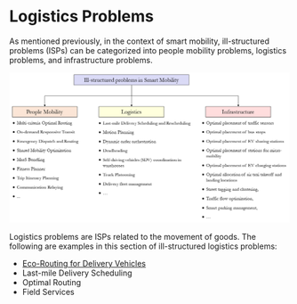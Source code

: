 # Logistics Problems

As mentioned previously, in the context of smart mobility, ill-structured problems (ISPs) can be categorized into people mobility problems, logistics problems, and infrastructure problems. 

![](../../images/Problems.png)

Logistics problems are ISPs related to the movement of goods. 
The following are examples in this section of ill-structured logistics problems:
- [Eco-Routing for Delivery Vehicles](eco_routing.ipynb)
- Last-mile Delivery Scheduling
- Optimal Routing
- Field Services

